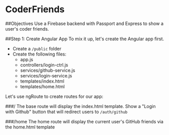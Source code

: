 CoderFriends
============

##Objectives
Use a Firebase backend with Passport and Express to show a user's coder friends.

##Step 1: Create Angular App
To mix it up, let's create the Angular app first.

* Create a `/public` folder
* Create the following files:
  * app.js
  * controllers/login-ctrl.js
  * services/github-service.js
  * services/login-service.js
  * templates/index.html
  * templates/home.html

Let's use ngRoute to create routes for our app:

###/
The base route will display the index.html template. Show a "Login with Github" button that will redirect users to `/auth/github`

###/home
The home route will display the current user's GitHub friends via the home.html template
